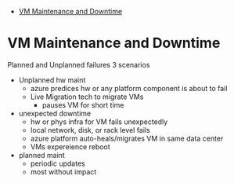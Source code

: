 - [VM Maintenance and Downtime](#vm-maintenance-and-downtime)
# VM Maintenance and Downtime

Planned and Unplanned failures
3 scenarios
* Unplanned hw maint
  * azure predices hw or any platform component is about to fail
  * Live Migration tech to migrate VMs
    * pauses VM for short time
* unexpected downtime
  * hw or phys infra for VM fails unexpectedly
  * local network, disk, or rack level fails
  * azure platform auto-heals/migrates VM in same data center
  * VMs expereience reboot
* planned maint
  * periodic updates
  * most without impact